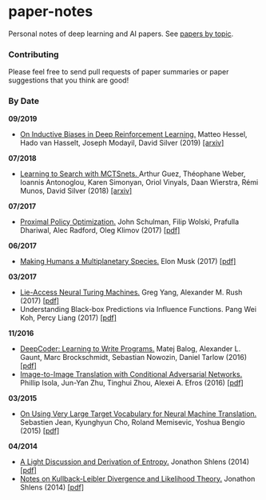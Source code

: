 # paper-notes
Personal notes of deep learning and AI papers. See [papers by topic](https://github.com/suryabhupa/paper-notes/blob/master/papers-by-topic.md).

### Contributing
Please feel free to send pull requests of paper summaries or paper suggestions that you think are good!

### By Date

**09/2019** 
* [On Inductive Biases in Deep Reinforcement Learning.](https://github.com/suryabhupa/paper-notes/edit/master/notes/Inductive%20Biases%20in%20Deep%20RL.md) Matteo Hessel, Hado van Hasselt, Joseph Modayil, David Silver (2019)  [[arxiv]](https://arxiv.org/abs/1907.02908)

**07/2018**
* [Learning to Search with MCTSnets.
](https://github.com/suryabhupa/paper-notes/blob/master/notes/Learning%20to%20Search%20with%20MCTSnets.md) Arthur Guez, Théophane Weber, Ioannis Antonoglou, Karen Simonyan, Oriol Vinyals, Daan Wierstra, Rémi Munos, David Silver (2018) [[arxiv]](https://arxiv.org/abs/1802.04697) 

**07/2017**
* [Proximal Policy Optimization.](https://github.com/suryabhupa/paper-notes/blob/master/notes/Proximal%20Policy%20Optimization.md) John Schulman, Filip Wolski, Prafulla Dhariwal, Alec Radford, Oleg Klimov (2017) [[pdf]](https://arxiv.org/abs/1707.06347)

**06/2017**
* [Making Humans a Multiplanetary Species.](https://github.com/suryabhupa/paper-notes/blob/master/notes/Making%20Humans%20a%20Multiplanetary%20Species.md) Elon Musk (2017) [[pdf]](http://online.liebertpub.com/doi/pdf/10.1089/space.2017.29009.emu)

**03/2017**
* [Lie-Access Neural Turing Machines.](https://github.com/suryabhupa/paper-notes/blob/master/notes/Lie%20Access%20Neural%20Turing%20Machines.md) Greg Yang, Alexander M. Rush (2017) [[pdf]](https://arxiv.org/pdf/1611.02854.pdf)
* Understanding Black-box Predictions via Influence Functions. Pang Wei Koh, Percy Liang (2017) [[pdf]](https://arxiv.org/pdf/1703.04730.pdf)

**11/2016**

* [DeepCoder: Learning to Write Programs.](https://github.com/suryabhupa/paper-notes/blob/master/notes/DeepCoder.md) Matej Balog, Alexander L. Gaunt, Marc Brockschmidt, Sebastian Nowozin, Daniel Tarlow (2016) [[pdf]](https://arxiv.org/pdf/1611.01989v1.pdf)
* [Image-to-Image Translation with Conditional Adversarial Networks.](https://github.com/suryabhupa/paper-notes/blob/master/notes/Image-to-Image%20Translation%20with%20Conditional%20Adversarial%20Networks.md) Phillip Isola, Jun-Yan Zhu, Tinghui Zhou, Alexei A. Efros (2016) [[pdf]](https://arxiv.org/pdf/1611.07004.pdf)


**03/2015**

* [On Using Very Large Target Vocabulary for Neural Machine Translation.](https://github.com/suryabhupa/paper-notes/blob/master/notes/On%20Using%20Very%20Large%20Target%20Vocabulary%20for%20Neural%20Machine%20Translation.md) Sebastien Jean, Kyunghyun Cho, Roland Memisevic, Yoshua Bengio (2015) [[pdf]](https://arxiv.org/pdf/1412.2007v2.pdf)

**04/2014**

* [A Light Discussion and Derivation of Entropy.](https://github.com/suryabhupa/paper-notes/blob/master/notes/Jonathon%20Shlens.md) Jonathon Shlens (2014) [[pdf]](https://arxiv.org/pdf/1404.1998.pdf)
* [Notes on Kullback-Leibler Divergence and Likelihood Theory.](https://github.com/suryabhupa/paper-notes/blob/master/notes/Jonathon%20Shlens.md) Jonathon Shlens (2014) [[pdf]](https://arxiv.org/pdf/1404.2000.pdf)
